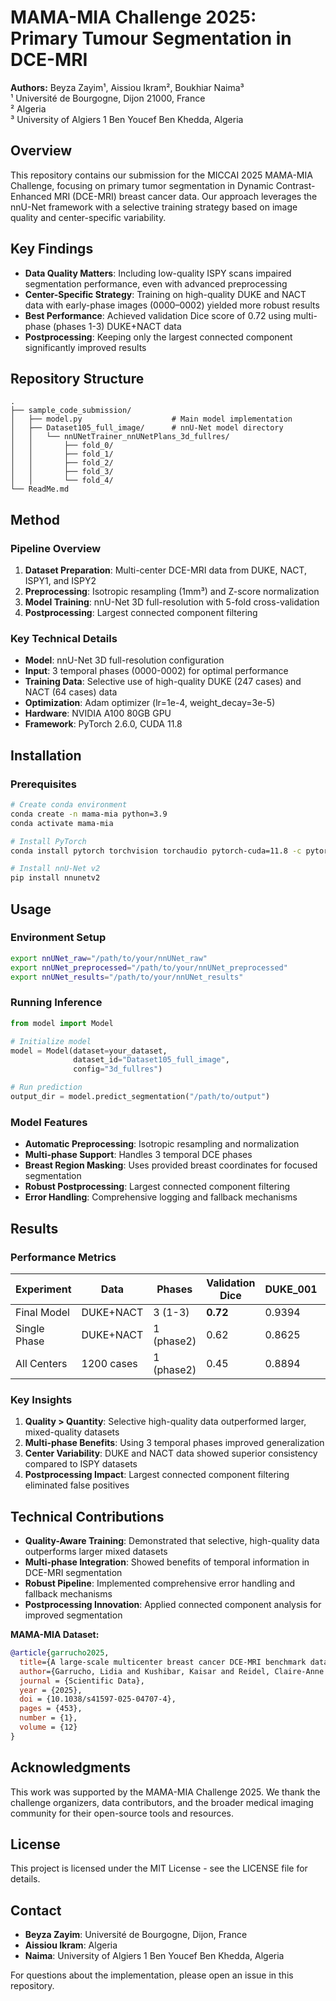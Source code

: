# MAMA-MIA Challenge 2025: Primary Tumour Segmentation in DCE-MRI

**Authors:** Beyza Zayim¹, Aissiou Ikram², Boukhiar Naima³  
¹ Université de Bourgogne, Dijon 21000, France  
² Algeria  
³ University of Algiers 1 Ben Youcef Ben Khedda, Algeria

## Overview

This repository contains our submission for the MICCAI 2025 MAMA-MIA Challenge, focusing on primary tumor segmentation in Dynamic Contrast-Enhanced MRI (DCE-MRI) breast cancer data. Our approach leverages the nnU-Net framework with a selective training strategy based on image quality and center-specific variability.

## Key Findings

- **Data Quality Matters**: Including low-quality ISPY scans impaired segmentation performance, even with advanced preprocessing
- **Center-Specific Strategy**: Training on high-quality DUKE and NACT data with early-phase images (0000–0002) yielded more robust results
- **Best Performance**: Achieved validation Dice score of 0.72 using multi-phase (phases 1-3) DUKE+NACT data
- **Postprocessing**: Keeping only the largest connected component significantly improved results

## Repository Structure

```
.
├── sample_code_submission/
│   ├── model.py                    # Main model implementation
│   ├── Dataset105_full_image/      # nnU-Net model directory
│   │   └── nnUNetTrainer_nnUNetPlans_3d_fullres/
│   │       ├── fold_0/
│   │       ├── fold_1/
│   │       ├── fold_2/
│   │       ├── fold_3/
│   │       └── fold_4/
└── ReadMe.md
```

## Method

### Pipeline Overview

1. **Dataset Preparation**: Multi-center DCE-MRI data from DUKE, NACT, ISPY1, and ISPY2 
2. **Preprocessing**: Isotropic resampling (1mm³) and Z-score normalization
3. **Model Training**: nnU-Net 3D full-resolution with 5-fold cross-validation
4. **Postprocessing**: Largest connected component filtering

### Key Technical Details

- **Model**: nnU-Net 3D full-resolution configuration
- **Input**: 3 temporal phases (0000-0002) for optimal performance
- **Training Data**: Selective use of high-quality DUKE (247 cases) and NACT (64 cases) data
- **Optimization**: Adam optimizer (lr=1e-4, weight_decay=3e-5)
- **Hardware**: NVIDIA A100 80GB GPU
- **Framework**: PyTorch 2.6.0, CUDA 11.8

## Installation

### Prerequisites

```bash
# Create conda environment
conda create -n mama-mia python=3.9
conda activate mama-mia

# Install PyTorch
conda install pytorch torchvision torchaudio pytorch-cuda=11.8 -c pytorch -c nvidia

# Install nnU-Net v2
pip install nnunetv2
```

## Usage

### Environment Setup

```bash
export nnUNet_raw="/path/to/your/nnUNet_raw"
export nnUNet_preprocessed="/path/to/your/nnUNet_preprocessed"
export nnUNet_results="/path/to/your/nnUNet_results"
```

### Running Inference

```python
from model import Model

# Initialize model
model = Model(dataset=your_dataset, 
              dataset_id="Dataset105_full_image", 
              config="3d_fullres")

# Run prediction
output_dir = model.predict_segmentation("/path/to/output")
```

### Model Features

- **Automatic Preprocessing**: Isotropic resampling and normalization
- **Multi-phase Support**: Handles 3 temporal DCE phases
- **Breast Region Masking**: Uses provided breast coordinates for focused segmentation
- **Robust Postprocessing**: Largest connected component filtering
- **Error Handling**: Comprehensive logging and fallback mechanisms

## Results

### Performance Metrics

| Experiment | Data | Phases | Validation Dice | DUKE_001 | ISPY1_1183 | ISPY2_332 | NACT_64 |
|------------|------|---------|-----------------|----------|-------------|-----------|---------|
| Final Model | DUKE+NACT | 3 (1-3) | **0.72** | 0.9394 | 0.7640 | 0.8967 | 0.9580 |
| Single Phase | DUKE+NACT | 1 (phase2) | 0.62 | 0.8625 | 0.7196 | 0.8111 | 0.9514 |
| All Centers | 1200 cases | 1 (phase2) | 0.45 | 0.8894 | 0.6739 | 0.5227 | 0.9334 |

### Key Insights

1. **Quality > Quantity**: Selective high-quality data outperformed larger, mixed-quality datasets
2. **Multi-phase Benefits**: Using 3 temporal phases improved generalization
3. **Center Variability**: DUKE and NACT data showed superior consistency compared to ISPY datasets
4. **Postprocessing Impact**: Largest connected component filtering eliminated false positives

## Technical Contributions

- **Quality-Aware Training**: Demonstrated that selective, high-quality data outperforms larger mixed datasets
- **Multi-phase Integration**: Showed benefits of temporal information in DCE-MRI segmentation
- **Robust Pipeline**: Implemented comprehensive error handling and fallback mechanisms
- **Postprocessing Innovation**: Applied connected component analysis for improved segmentation

**MAMA-MIA Dataset:**
```bibtex
@article{garrucho2025,
  title={A large-scale multicenter breast cancer DCE-MRI benchmark dataset with expert segmentations},
  author={Garrucho, Lidia and Kushibar, Kaisar and Reidel, Claire-Anne and Joshi, Smriti and Osuala, Richard and Tsirikoglou, Apostolia and Bobowicz, Maciej and Riego, Javier del and Catanese, Alessandro and Gwoździewicz, Katarzyna and Cosaka, Maria-Laura and Abo-Elhoda, Pasant M and Tantawy, Sara W and Sakrana, Shorouq S and Shawky-Abdelfatah, Norhan O and Salem, Amr Muhammad Abdo and Kozana, Androniki and Divjak, Eugen and Ivanac, Gordana and Nikiforaki, Katerina and Klontzas, Michail E and García-Dosdá, Rosa and Gulsun-Akpinar, Meltem and Lafcı, Oğuz and Mann, Ritse and Martín-Isla, Carlos and Prior, Fred and Marias, Kostas and Starmans, Martijn P A and Strand, Fredrik and Díaz, Oliver and Igual, Laura and Lekadir, Karim},
  journal = {Scientific Data},
  year = {2025},
  doi = {10.1038/s41597-025-04707-4},
  pages = {453},
  number = {1},
  volume = {12}
}
```

## Acknowledgments

This work was supported by the MAMA-MIA Challenge 2025. We thank the challenge organizers, data contributors, and the broader medical imaging community for their open-source tools and resources.

## License

This project is licensed under the MIT License - see the LICENSE file for details.

## Contact

- **Beyza Zayim**: Université de Bourgogne, Dijon, France
- **Aissiou Ikram**: Algeria
- **Naima**: University of Algiers 1 Ben Youcef Ben Khedda, Algeria

For questions about the implementation, please open an issue in this repository.



